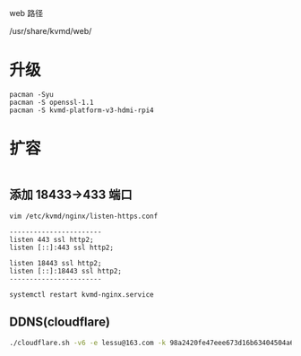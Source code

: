 web 路径

/usr/share/kvmd/web/



# 升级

```
pacman -Syu
pacman -S openssl-1.1
pacman -S kvmd-platform-v3-hdmi-rpi4

```

# 扩容

```bash
```

## 添加 18433->433 端口

```
vim /etc/kvmd/nginx/listen-https.conf

-----------------------
listen 443 ssl http2;
listen [::]:443 ssl http2;

listen 18443 ssl http2;
listen [::]:18443 ssl http2;
-----------------------

systemctl restart kvmd-nginx.service
```



## DDNS(cloudflare)

```bash
./cloudflare.sh -v6 -e lessu@163.com -k 98a2420fe47eee673d16b63404504a6d8caee pikvm.nutsapp.com
```



